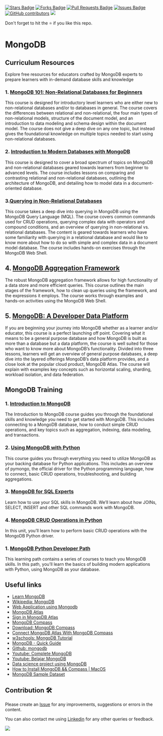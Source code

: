 <a href="https://github.com/drshahizan/special-topic-data-engineering/stargazers"><img src="https://img.shields.io/github/stars/drshahizan/special-topic-data-engineering" alt="Stars Badge"/></a>
<a href="https://github.com/drshahizan/special-topic-data-engineering/network/members"><img src="https://img.shields.io/github/forks/drshahizan/special-topic-data-engineering" alt="Forks Badge"/></a>
<a href="https://github.com/drshahizan/special-topic-data-engineering/pulls"><img src="https://img.shields.io/github/issues-pr/drshahizan/special-topic-data-engineering" alt="Pull Requests Badge"/></a>
<a href="https://github.com/drshahizan/special-topic-data-engineering/issues"><img src="https://img.shields.io/github/issues/drshahizan/special-topic-data-engineering" alt="Issues Badge"/></a>
<a href="https://github.com/drshahizan/special-topic-data-engineering/graphs/contributors"><img alt="GitHub contributors" src="https://img.shields.io/github/contributors/drshahizan/special-topic-data-engineering?color=2b9348"></a>
![](https://visitor-badge.glitch.me/badge?page_id=drshahizan/special-topic-data-engineering)

Don't forget to hit the :star: if you like this repo.

# MongoDB

## Curriculum Resources
Explore free resources for educators crafted by MongoDB experts to prepare learners with in-demand database skills and knowledge

### 1. [MongoDB 101: Non-Relational Databases for Beginners](https://www.mongodb.com/academia/courses/mongodb-101-nonrelational-for-beginners)
This course is designed for introductory level learners who are either new to non-relational databases and/or to databases in general. The course covers the differences between relational and non-relational, the four main types of non-relational models, structure of the document model, and an introduction to data modeling and schema design within the document model. The course does not give a deep dive on any one topic, but instead gives the foundational knowledge on multiple topics needed to start using non-relational databases.

### 2. [Introduction to Modern Databases with MongoDB](https://www.mongodb.com/academia/courses/introduction-to-modern-databases-with-mongodb)
This course is designed to cover a broad spectrum of topics on MongoDB and non-relational databases geared towards learners from beginner to advanced levels. The course includes lessons on comparing and contrasting relational and non-relational databases, outlining the architecture of MongoDB, and detailing how to model data in a document-oriented database.

### 3.[Querying in Non-Relational Databases](https://www.mongodb.com/academia/courses/querying-nonrelational-databases)
This course takes a deep dive into querying in MongoDB using the MongoDB Query Language (MQL). The course covers common commands used for CRUD operations, querying complex data with operators and compound conditions, and an overview of querying in non-relational vs. relational databases. The content is geared towards learners who have some familiarity with querying in a relational database and would like to know more about how to do so with simple and complex data in a document model database. The course includes hands-on exercises through the MongoDB Web Shell.

## 4. [MongoDB Aggregation Framework](https://www.mongodb.com/academia/courses/mongodb-aggregation-framework)
The robust MongoDB aggregation framework allows for high functionality of a data store and more efficient queries. This course outlines the main stages of the framework, how to clean up queries using the framework, and the expressions it employs. The course works through examples and hands-on activities using the MongoDB Web Shell.

## 5. [MongoDB: A Developer Data Platform](https://www.mongodb.com/academia/courses/mongodb-a-developer-data-platform)
If you are beginning your journey into MongoDB whether as a learner and/or educator, this course is a perfect launching off point. Covering what it means to be a general purpose database and how MongoDB is built as more than a database but a data platform, the course is well suited for those who want to know more about MongoDB’s functionality. Divided into three lessons, learners will get an overview of general purpose databases, a deep dive into the layered offerings MongoDB’s data platform provides, and a close look at the popular cloud product, MongoDB Atlas. The course will explain with examples key concepts such as horizontal scaling, sharding, workload isolation, and data federation.

## MongoDB Training
### 1. [Introduction to MongoDB](https://learn.mongodb.com/learning-paths/introduction-to-mongodb)
The Introduction to MongoDB course guides you through the foundational skills and knowledge you need to get started with MongoDB. This includes connecting to a MongoDB database, how to conduct simple CRUD operations, and key topics such as aggregation, indexing, data modeling, and transactions.

### 2. [Using MongoDB with Python](https://learn.mongodb.com/learning-paths/using-mongodb-with-python)
This course guides you through everything you need to utilize MongoDB as your backing database for Python applications. This includes an overview of pymongo, the official driver for the Python programming language, how to connect, basic CRUD operations, troubleshooting, and building aggregations.

### 3. [MongoDB for SQL Experts](https://learn.mongodb.com/courses/mongodb-for-sql-experts)
Learn how to use your SQL skills in MongoDB. We’ll learn about how JOINs, SELECT, INSERT and other SQL commands work with MongoDB.

### 4. [MongoDB CRUD Operations in Python](https://learn.mongodb.com/courses/mongodb-crud-operations-in-python)
In this unit, you’ll learn how to perform basic CRUD operations with the MongoDB Python driver.

### 1. [MongoDB Python Developer Path](https://learn.mongodb.com/learning-paths/mongodb-python-developer-path)
This learning path contains a series of courses to teach you MongoDB skills. In this path, you’ll learn the basics of building modern applications with Python, using MongoDB as your database.


## Useful links
- [Learn MongoDB](./materials/learn-mongodb.md)
- [Wikipedia: MongoDB](https://en.wikipedia.org/wiki/MongoDB)
- [Web Application using Mongodb](./web-mongodb.md)
- [MongoDB Atlas](./materials/mongodb-atlas.md)
- [Sign in MongoDB Atlas](https://www.mongodb.com/atlas/database)
- [MongoDB Compass](./materials/mongodb-compass.md)
- [Download: MongoDB Compass](https://www.mongodb.com/try/download/compass)
- [Connect MongoDB Atlas With MongoDB Compass](https://www.techomoro.com/connect-mongodb-atlas-with-mongodb-compass/)
- [w3schools: MongoDB Tutorial](https://www.w3schools.com/mongodb/)
- [MongoDB - Quick Guide](https://www.tutorialspoint.com/mongodb/mongodb_quick_guide.htm)
- [Github: mongodb](https://github.com/mongodb)
- [Youtube: Complete MongoDB](https://www.youtube.com/watch?v=ExcRbA7fy_A&list=PL4cUxeGkcC9h77dJ-QJlwGlZlTd4ecZOA)
- [Youtube: Belajar MongoDB](https://www.youtube.com/watch?v=JXXUBiJGu94&list=PL-CtdCApEFH-eFFdPeS5e16o3THdmvxvz)
- [Data science project using MongoDB](./materials/mongodb-ds.md)
- [How to Install MongoDB && Compass | MacOS](https://youtu.be/AMy4WY3_KQo)
- [MongoDB Sample Dataset](https://github.com/neelabalan/mongodb-sample-dataset)


## Contribution 🛠️
Please create an [Issue](https://github.com/drshahizan/special-topic-data-engineering/issues) for any improvements, suggestions or errors in the content.

You can also contact me using [Linkedin](https://www.linkedin.com/in/drshahizan/) for any other queries or feedback.

![](https://visitor-badge.glitch.me/badge?page_id=drshahizan)

